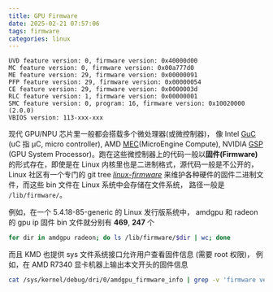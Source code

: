 ```yaml
---
title: GPU Firmware
date: 2025-02-21 07:57:06
tags: firmware
categories: linux
---
```


```
UVD feature version: 0, firmware version: 0x40000d00
MC feature version: 0, firmware version: 0x00a777d0
ME feature version: 29, firmware version: 0x00000091
PFP feature version: 29, firmware version: 0x00000054
CE feature version: 29, firmware version: 0x0000003d
RLC feature version: 1, firmware version: 0x00000001
SMC feature version: 0, program: 16, firmware version: 0x10020000 (2.0.0)
VBIOS version: 113-xxx-xxx
```

<!--more-->

现代 GPU/NPU 芯片里一般都会搭载多个微处理器(或微控制器)， 像 Intel [GuC](https://docs.kernel.org/gpu/i915.html#guc) (uC 指 µC, micro controller), AMD [MEC](https://docs.kernel.org/gpu/amdgpu/driver-core.html#graphics-and-compute-microcontrollers)(MicroEngine Compute), NVIDIA [GSP](https://download.nvidia.com/XFree86/Linux-x86_64/510.39.01/README/gsp.html) (GPU System Processor)。跑在这些微控制器上的代码一般以**固件(Firmware)** 的形式存在，即使是在 Linux 内核里也是二进制格式，源代码一般是不公开的，Linux 社区有一个专门的 git tree [*linux-firmware*](https://git.kernel.org/pub/scm/linux/kernel/git/firmware/linux-firmware.git/tree/) 来维护各种硬件的固件二进制文件，而这些 bin 文件在 Linux 系统中会存储在文件系统， 路径一般是 `/lib/firmware/`。

例如，在一个 5.4.18-85-generic 的 Linux 发行版系统中， amdgpu 和 radeon 的 gpu ip 固件 bin 文件就分别有 **469**, **247** 个

```bash
for dir in amdgpu radeon; do ls /lib/firmware/$dir | wc; done
```

而且 KMD 也提供 sys 文件系统接口允许用户查看固件信息 (需要 root 权限)， 例如，在 AMD R7340 显卡机器上输出本文开头的固件信息

```bash
cat /sys/kernel/debug/dri/0/amdgpu_firmware_info | grep -v 'firmware version: 0x00000000'
```

